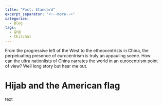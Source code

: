 ```yaml
---
title: "Post: Standard"
excerpt_separator: "<!--more-->"
categories:
  - Blog
tags:
  - 杂谈
  - Chitchat
---
```


From the progressive left of the West to the ethnocentrists in China, the perpetuating presence of eurocentrism is truly an appauling scene. How can the ultra nationlists of China narrates the world in an eurocentrism point of view? Well long story but hear me out.
# Hijab and the American flag
text
